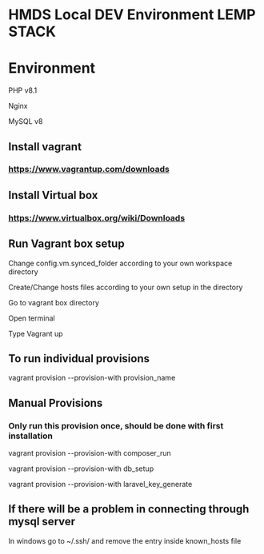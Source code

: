# HMDS Local DEV Environment LEMP STACK

# Environment
PHP v8.1

Nginx

MySQL v8


## Install vagrant
### https://www.vagrantup.com/downloads

## Install Virtual box
### https://www.virtualbox.org/wiki/Downloads

## Run Vagrant box setup
Change config.vm.synced_folder according to your own workspace directory

Create/Change hosts files according to your own setup in the directory

Go to vagrant box directory

Open terminal

Type Vagrant up

## To run individual provisions
vagrant provision --provision-with provision_name

## Manual Provisions
### Only run this provision once, should be done with first installation
vagrant provision --provision-with composer_run

vagrant provision --provision-with db_setup

vagrant provision --provision-with laravel_key_generate


## If there will be a problem in connecting through mysql server
In windows go to ~/.ssh/ and remove the entry inside known_hosts file
